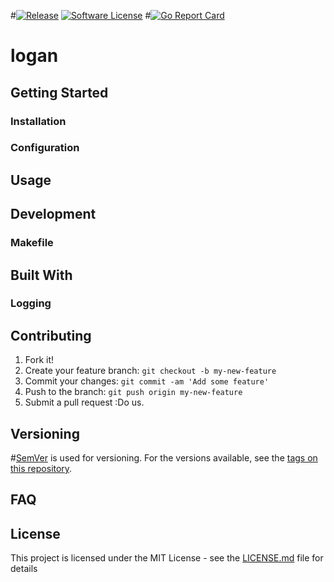 #[![Release](https://img.shields.io/github/release/glnds/masl.svg?style=flat)](https://github.com/glnds/masl/releases/latest)
[![Software License](https://img.shields.io/badge/license-MIT-brightgreen.svg?style=flat)](/LICENSE)
#[![Go Report Card](https://goreportcard.com/badge/github.com/glnds/masl)](https://goreportcard.com/report/github.com/glnds/masl)

# logan

## Getting Started

### Installation

### Configuration

## Usage

## Development

### Makefile

## Built With

### Logging

## Contributing

1. Fork it!
2. Create your feature branch: `git checkout -b my-new-feature`
3. Commit your changes: `git commit -am 'Add some feature'`
4. Push to the branch: `git push origin my-new-feature`
5. Submit a pull request :Do us.

## Versioning

#[SemVer](http://semver.org/) is used for versioning. For the versions available, see the [tags on this repository](https://github.com/glnds/masl/tags).

## FAQ

## License

This project is licensed under the MIT License - see the [LICENSE.md](LICENSE.md) file for details
